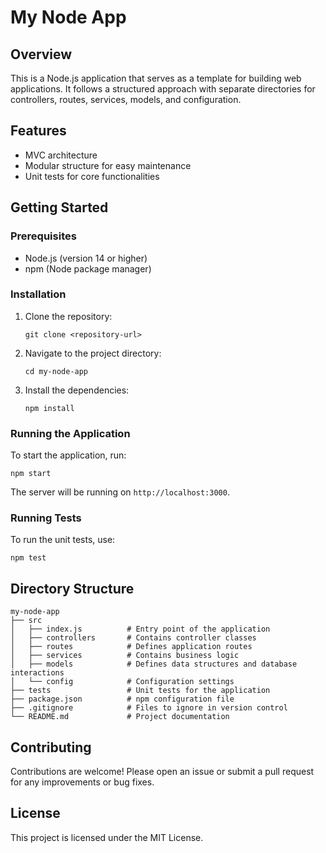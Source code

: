 # My Node App

## Overview
This is a Node.js application that serves as a template for building web applications. It follows a structured approach with separate directories for controllers, routes, services, models, and configuration.

## Features
- MVC architecture
- Modular structure for easy maintenance
- Unit tests for core functionalities

## Getting Started

### Prerequisites
- Node.js (version 14 or higher)
- npm (Node package manager)

### Installation
1. Clone the repository:
   ```
   git clone <repository-url>
   ```
2. Navigate to the project directory:
   ```
   cd my-node-app
   ```
3. Install the dependencies:
   ```
   npm install
   ```

### Running the Application
To start the application, run:
```
npm start
```
The server will be running on `http://localhost:3000`.

### Running Tests
To run the unit tests, use:
```
npm test
```

## Directory Structure
```
my-node-app
├── src
│   ├── index.js          # Entry point of the application
│   ├── controllers       # Contains controller classes
│   ├── routes            # Defines application routes
│   ├── services          # Contains business logic
│   ├── models            # Defines data structures and database interactions
│   └── config            # Configuration settings
├── tests                 # Unit tests for the application
├── package.json          # npm configuration file
├── .gitignore            # Files to ignore in version control
└── README.md             # Project documentation
```

## Contributing
Contributions are welcome! Please open an issue or submit a pull request for any improvements or bug fixes.

## License
This project is licensed under the MIT License.